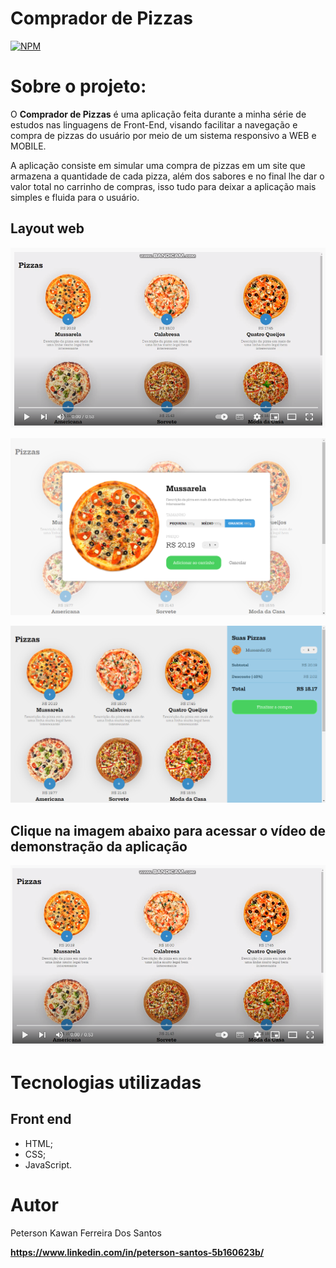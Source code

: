 # Comprador de Pizzas 
[![NPM](https://img.shields.io/npm/l/react)](https://github.com/peterson2003/compra-de-pizzas/blob/master/LICENCE)

# Sobre o projeto:

O **Comprador de Pizzas** é uma aplicação feita durante a minha série de estudos nas linguagens de Front-End, visando facilitar a navegação e compra de pizzas do usuário por meio de um sistema responsivo a WEB e MOBILE.

A aplicação consiste em simular uma compra de pizzas em um site que armazena a quantidade de cada pizza, além dos sabores e no final lhe dar o valor total no carrinho de compras, isso tudo para deixar a aplicação mais simples e fluida para o usuário. 

## Layout web

![Web 1](https://github.com/peterson2003/compra-de-pizzas/blob/master/Imagens%20para%20o%20GIT/Screenshot_3.png)

![Web 2](https://github.com/peterson2003/compra-de-pizzas/blob/master/Imagens%20para%20o%20GIT/Screenshot_4.png)

![Web 3](https://github.com/peterson2003/compra-de-pizzas/blob/master/Imagens%20para%20o%20GIT/Screenshot_5.png)

## Clique na imagem abaixo para acessar o vídeo de demonstração da aplicação

[![Watch the video](https://github.com/peterson2003/compra-de-pizzas/blob/master/Imagens%20para%20o%20GIT/gg.png)](https://www.youtube.com/watch?v=LyxH5wFHXrg)

# Tecnologias utilizadas

## Front end
- HTML;
- CSS;
- JavaScript.

# Autor

Peterson Kawan Ferreira Dos Santos

**https://www.linkedin.com/in/peterson-santos-5b160623b/**
